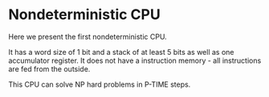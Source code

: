 Nondeterministic CPU
====================

Here we present the first nondeterministic CPU.

It has a word size of 1 bit and a stack of at least 5 bits as well as one accumulator register. It does not have a instruction memory - all instructions are fed from the outside.

This CPU can solve NP hard problems in P-TIME steps.

